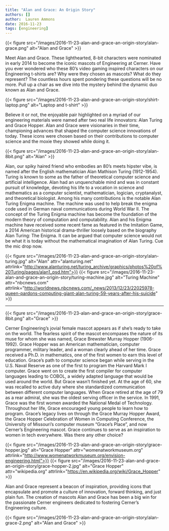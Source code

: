 ```yaml
---
title: "Alan and Grace: An Origin Story"
authors: []
author:  Lauren Ammons
date: 2016-11-23
tags: [engineering]
---
```


{{< figure src="/images/2016-11-23-alan-and-grace-an-origin-story/alan-grace.png" alt="Alan and Grace" >}}

Meet Alan and Grace. These lighthearted, 8-bit characters were nominated in
early 2014 to become the iconic mascots of Engineering at Cerner. Have you ever
wondered who these 80’s video gaming inspired characters on our Engineering
t-shirts are? Why were they chosen as mascots? What do they represent? The
countless hours spent pondering these questions will be no more. Pull up a
chair as we dive into the mystery behind the dynamic duo known as Alan and
Grace.

{{< figure src="/images/2016-11-23-alan-and-grace-an-origin-story/shirt-laptop.png" alt="Laptop and t-shirt" >}}

Believe it or not, the enjoyable pair highlighted on a myriad of our engineering
materials were named after two real life innovators: Alan Turing and Grace
Hopper. Alan and Grace were visionaries in their time, championing advances
that shaped the computer science innovations of today. These icons were chosen
based on their contributions to computer science and the moxie they showed while
doing it.

{{< figure src="/images/2016-11-23-alan-and-grace-an-origin-story/alan-8bit.png" alt="Alan" >}}

Alan, our spiky haired friend who embodies an 80’s meets hipster vibe, is named
after the English mathematician Alan Mathison Turing (1912-1954). Turing is
known to some as the father of theoretical computer science and artificial
intelligence. Alan had an unquenchable mind and was in constant pursuit of
knowledge, devoting his life to a vocation in science and mathematics as a
computer scientist, mathematician, logician, cryptanalyst, and theoretical
biologist. Among his many contributions is the notable Alan Turing Enigma
machine. The machine was used to help break the enigma code used in German
naval communications during World War II. The concept of the Turing Enigma
machine has become the foundation of the modern theory of computation and
computability. Alan and his Enigma machine have received some recent fame as
featured in the Imitation Game, a 2014 American historical drama-thriller
loosely based on the biography Alan Turing: The Enigma. It can be argued that
computer science would not be what it is today without the mathematical
imagination of Alan Turing. Cue the mic drop now.

{{< figure src="/images/2016-11-23-alan-and-grace-an-origin-story/alan-turing.jpg" alt="Alan" attr="alanturing.net" attrlink="http://www.alanturing.net/turing_archive/graphics/photos%20of%20Turing/pages/alan1_psd.htm">}}
{{< figure src="/images/2016-11-23-alan-and-grace-an-origin-story/turing-machine.jpg" alt="Turing Machine" attr="nbcnews.com" attrlink="http://worldnews.nbcnews.com/_news/2013/12/23/22025978-queen-pardons-computing-giant-alan-turing-59-years-after-his-suicide" >}}

___

{{< figure src="/images/2016-11-23-alan-and-grace-an-origin-story/grace-8bit.png" alt="Grace" >}}

Cerner Engineering’s jovial female mascot appears as if she’s ready to take on
the world. The fearless spirit of the mascot encompases the nature of its muse
for whom she was named, Grace Brewster Murray Hopper (1906-1992). Grace Hopper
was an American mathematician, computer programmer, military leader, and a woman
clearly ahead of her time. Grace received a Ph.D. in mathematics, one of the
first women to earn this level of education. Grace’s path to computer science
began while serving in the U.S. Naval Reserve as one of the first to program the
Harvard Mark I computer. Grace went on to create the first compiler for
computer languages leading to COBOL, a widely adapted language that would be
used around the world. But Grace wasn’t finished yet. At the age of 60, she
was recalled to active duty where she standardized communication between
different computer languages. When Grace retired at the age of 79 as a rear
admiral, she was the oldest serving officer in the service. In 1991, Grace was
the first women awarded the National Medal of Technology. Throughout her life,
Grace encouraged young people to learn how to program. Grace’s legacy lives on
through the Grace Murray Hopper Award, the Grace Hopper Celebration of Women in
Computing Conference, the University of Missouri’s computer museum “Grace’s
Place”, and now Cerner’s Engineering mascot. Grace continues to serve as an
inspiration to women in tech everywhere. Was there any other choice?

{{< figure src="/images/2016-11-23-alan-and-grace-an-origin-story/grace-hopper.jpg" alt="Grace Hopper" attr="womenatworkmuseum.org" attrlink="http://www.womenatworkmuseum.org/envision-engineering.html">}}
{{< figure src="/images/2016-11-23-alan-and-grace-an-origin-story/grace-hopper-2.jpg" alt="Grace Hopper" attr="wikipedia.org" attrlink="https://en.wikipedia.org/wiki/Grace_Hopper" >}}

Alan and Grace represent a beacon of inspiration, providing icons that
encapsulate and promote a culture of innovation, forward thinking, and just
plain fun. The creation of mascots Alan and Grace has been a big win for the
passionate Cerner engineers dedicated to fostering Cerner’s Engineering culture.

{{< figure src="/images/2016-11-23-alan-and-grace-an-origin-story/alan-grace-2.png" alt="Alan and Grace" >}}
